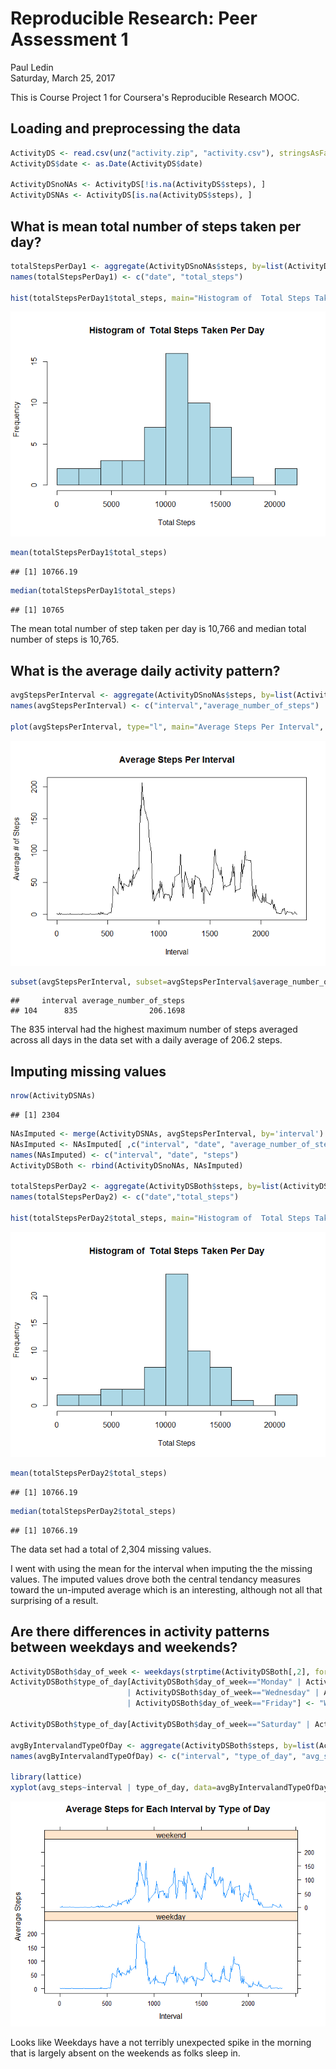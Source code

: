 # Reproducible Research: Peer Assessment 1
Paul Ledin  
Saturday, March 25, 2017  

This is Course Project 1 for Coursera's Reproducible Research MOOC.

## Loading and preprocessing the data

```r
ActivityDS <- read.csv(unz("activity.zip", "activity.csv"), stringsAsFactors=FALSE)
ActivityDS$date <- as.Date(ActivityDS$date)

ActivityDSnoNAs <- ActivityDS[!is.na(ActivityDS$steps), ]
ActivityDSNAs <- ActivityDS[is.na(ActivityDS$steps), ]
```


## What is mean total number of steps taken per day?

```r
totalStepsPerDay1 <- aggregate(ActivityDSnoNAs$steps, by=list(ActivityDSnoNAs$date), FUN = sum)
names(totalStepsPerDay1) <- c("date", "total_steps")

hist(totalStepsPerDay1$total_steps, main="Histogram of  Total Steps Taken Per Day", breaks=10, col="lightblue", xlab="Total Steps")
```

![](PA1_template_files/figure-html/unnamed-chunk-2-1.png)<!-- -->

```r
mean(totalStepsPerDay1$total_steps)
```

```
## [1] 10766.19
```

```r
median(totalStepsPerDay1$total_steps)
```

```
## [1] 10765
```
The mean total number of step taken per day is 10,766 and median total number of steps is 10,765.


## What is the average daily activity pattern?

```r
avgStepsPerInterval <- aggregate(ActivityDSnoNAs$steps, by=list(ActivityDSnoNAs$interval), FUN = mean)
names(avgStepsPerInterval) <- c("interval","average_number_of_steps")

plot(avgStepsPerInterval, type="l", main="Average Steps Per Interval", xlab="Interval", ylab="Average # of Steps")
```

![](PA1_template_files/figure-html/unnamed-chunk-3-1.png)<!-- -->

```r
subset(avgStepsPerInterval, subset=avgStepsPerInterval$average_number_of_steps==max(avgStepsPerInterval$average_number_of_steps))
```

```
##     interval average_number_of_steps
## 104      835                206.1698
```
The 835 interval had the highest maximum number of steps averaged across all days in the data set with
a daily average of 206.2 steps.


## Imputing missing values

```r
nrow(ActivityDSNAs)
```

```
## [1] 2304
```

```r
NAsImputed <- merge(ActivityDSNAs, avgStepsPerInterval, by='interval')
NAsImputed <- NAsImputed[ ,c("interval", "date", "average_number_of_steps")]
names(NAsImputed) <- c("interval", "date", "steps")
ActivityDSBoth <- rbind(ActivityDSnoNAs, NAsImputed)

totalStepsPerDay2 <- aggregate(ActivityDSBoth$steps, by=list(ActivityDSBoth$date), FUN = sum)
names(totalStepsPerDay2) <- c("date","total_steps")

hist(totalStepsPerDay2$total_steps, main="Histogram of  Total Steps Taken Per Day", breaks=10, col="lightblue", xlab="Total Steps")
```

![](PA1_template_files/figure-html/unnamed-chunk-4-1.png)<!-- -->

```r
mean(totalStepsPerDay2$total_steps)
```

```
## [1] 10766.19
```

```r
median(totalStepsPerDay2$total_steps)
```

```
## [1] 10766.19
```
The data set had a total of 2,304 missing values.

I went with using the mean for the interval when imputing the the missing values.  The imputed values drove both the central tendancy measures toward the un-imputed average which is an interesting, although not all that surprising of a result.


## Are there differences in activity patterns between weekdays and weekends?

```r
ActivityDSBoth$day_of_week <- weekdays(strptime(ActivityDSBoth[,2], format="%Y-%m-%d"))
ActivityDSBoth$type_of_day[ActivityDSBoth$day_of_week=="Monday" | ActivityDSBoth$day_of_week=="Tuesday" 
                          | ActivityDSBoth$day_of_week=="Wednesday" | ActivityDSBoth$day_of_week=="Thursday" 
                          | ActivityDSBoth$day_of_week=="Friday"] <- "Weekday"

ActivityDSBoth$type_of_day[ActivityDSBoth$day_of_week=="Saturday" | ActivityDSBoth$day_of_week=="Sunday"] <- "Weekend"

avgByIntervalandTypeOfDay <- aggregate(ActivityDSBoth$steps, by=list(ActivityDSBoth$interval, ActivityDSBoth$type_of_day), FUN = mean, na.rm = TRUE)
names(avgByIntervalandTypeOfDay) <- c("interval", "type_of_day", "avg_steps")

library(lattice)
xyplot(avg_steps~interval | type_of_day, data=avgByIntervalandTypeOfDay, main="Average Steps for Each Interval by Type of Day", xlab="Interval", ylab="Average Steps", layout=c(1,2), type="l")
```

![](PA1_template_files/figure-html/unnamed-chunk-5-1.png)<!-- -->


Looks like Weekdays have a not terribly unexpected spike in the morning that is largely absent on the weekends as folks sleep in.






